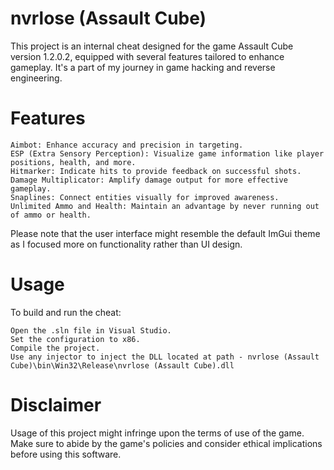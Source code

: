 # nvrlose (Assault Cube)

This project is an internal cheat designed for the game Assault Cube version 1.2.0.2, equipped with several features tailored to enhance gameplay. It's a part of my journey in game hacking and reverse engineering.

# Features

    Aimbot: Enhance accuracy and precision in targeting.
    ESP (Extra Sensory Perception): Visualize game information like player positions, health, and more.
    Hitmarker: Indicate hits to provide feedback on successful shots.
    Damage Multiplicator: Amplify damage output for more effective gameplay.
    Snaplines: Connect entities visually for improved awareness.
    Unlimited Ammo and Health: Maintain an advantage by never running out of ammo or health.

Please note that the user interface might resemble the default ImGui theme as I focused more on functionality rather than UI design.

# Usage

To build and run the cheat:

    Open the .sln file in Visual Studio.
    Set the configuration to x86.
    Compile the project.
    Use any injector to inject the DLL located at path - nvrlose (Assault Cube)\bin\Win32\Release\nvrlose (Assault Cube).dll

# Disclaimer

Usage of this project might infringe upon the terms of use of the game. Make sure to abide by the game's policies and consider ethical implications before using this software.